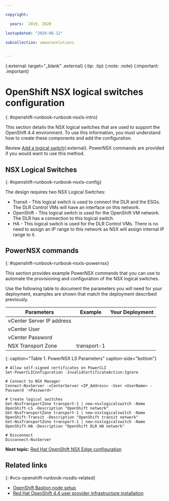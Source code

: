 ```yaml
---

copyright:

  years:  2019, 2020

lastupdated: "2020-06-12"

subcollection: vmwaresolutions


---
```


{:external: target="_blank" .external}
{:tip: .tip}
{:note: .note}
{:important: .important}

# OpenShift NSX logical switches configuration
{: #openshift-runbook-runbook-nsxls-intro}

This section details the NSX logical switches that are used to support the OpenShift 4.4 environment. To use this information, you must understand how to create these components and add the configuration.

Review [Add a logical switch](https://docs.vmware.com/en/VMware-NSX-Data-Center-for-vSphere/6.4/com.vmware.nsx.admin.doc/GUID-295720D5-DD75-4523-9095-1D694D99717A.html){:external}. PowerNSX commands are provided if you would want to use this method.

## NSX Logical Switches
{: #openshift-runbook-runbook-nsxls-config}

The design requires two NSX Logical Switches:

* Transit - This logical switch is used to connect the DLR and the ESGs. The DLR Control VMs will have an interface on this network.
* OpenShift - This logical switch is used for the OpenShift VM network. The DLR has a connection to this logical switch.
* HA - This logical switch is used for the DLR Control VMs. There is no need to assign an IP range to this network as NSX will assign internal IP range to it.

## PowerNSX commands
{: #openshift-runbook-runbook-nsxls-powernsx}

This section provides example PowerNSX commands that you can use to automate the provisioning and configuration of the NSX logical switches.

Use the following table to document the parameters you will need for your deployment, examples are shown that match the deployment described previously.

| Parameters | Example | Your Deployment |
| --- | --- | --- |
| vCenter Server IP address | | |
| vCenter User | | |
| vCenter Password | | |
| NSX Transport Zone| transport-1 | |

{: caption="Table 1. PowerNSX LS Parameters" caption-side="bottom"}

```powernsx
# Allow self-signed certificates on PowerCLI
Set-PowerCLIConfiguration -InvalidCertificateAction:Ignore

# Connect to NSX Manager
Connect-NsxServer -vCenterServer <IP_Address> -User <UserName> -Password '<Password>'

# Create logical switches
Get-NsxTransportZone transport-1 | new-nsxlogicalswitch -Name OpenShift-LS -Description "OpenShift network"
Get-NsxTransportZone transport-1 | new-nsxlogicalswitch -Name OpenShift-Transit -Description "OpenShift transit network"
Get-NsxTransportZone transport-1 | new-nsxlogicalswitch -Name OpenShift-HA -Description "OpenShift DLR HA network"

# Disconnect
Disconnect-NsxServer
```


**Next topic:** [Red Hat OpenShift NSX Edge configuration](/docs/vmwaresolutions?topic=vmwaresolutions-openshift-runbook-runbook-nsxedge-intro)

## Related links
{: #vcs-openshift-runbook-nsxdls-related}

* [OpenShift Bastion node setup](/docs/vmwaresolutions?topic=vmwaresolutions-openshift-runbook-runbook-bastion-intro)
* [Red Hat OpenShift 4.4 user provider infrastructure installation](/docs/vmwaresolutions?topic=vmwaresolutions-openshift-runbook-runbook-install-intro)
